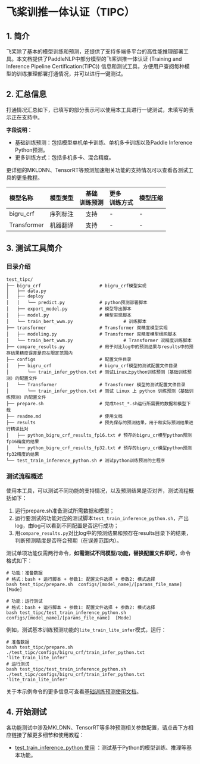 # 飞桨训推一体认证（TIPC）

## 1. 简介

飞桨除了基本的模型训练和预测，还提供了支持多端多平台的高性能推理部署工具。本文档提供了PaddleNLP中部分模型的飞桨训推一体认证 (Training and Inference Pipeline Certification(TIPC)) 信息和测试工具，方便用户查阅每种模型的训练推理部署打通情况，并可以进行一键测试。


## 2. 汇总信息

打通情况汇总如下，已填写的部分表示可以使用本工具进行一键测试，未填写的表示正在支持中。

**字段说明：**
- 基础训练预测：包括模型单机单卡训练、单机多卡训练以及Paddle Inference Python预测。
- 更多训练方式：包括多机多卡、混合精度。

更详细的MKLDNN、TensorRT等预测加速相关功能的支持情况可以查看各测试工具的[更多教程](#more)。

| 模型名称 | 模型类型 | 基础<br>训练预测 | 更多<br>训练方式 | 模型压缩 |
| :--- |  :----:  | :--------: |  :----  |   :----  |
| bigru_crf | 序列标注  | 支持 | - | - |
| Transformer | 机器翻译 | 支持 | - | - |



## 3. 测试工具简介
### 目录介绍

```shell
test_tipc/
├── bigru_crf                      # bigru_crf模型实现
│   ├── data.py
│   ├── deploy
│   │   └── predict.py             # python预测部署脚本
│   ├── export_model.py            # 模型导出脚本
│   ├── model.py                   # 模型实现脚本
│   └── train_bert_wwm.py                   # 训练脚本
├── transformer                    # Transformer 双精度模型实现
│   ├── modeling.py                # Transformer 双精度模型组网脚本
│   └── train_bert_wwm.py                   # Transformer 双精度训练脚本
├── compare_results.py             # 用于对比log中的预测结果与results中的预存结果精度误差是否在限定范围内
├── configs                        # 配置文件目录
│   ├── bigru_crf                  # bigru_crf模型的测试配置文件目录
│       └── train_infer_python.txt # 测试Linux上python训练预测（基础训练预测）的配置文件
│   └── Transformer                # Transformer 模型的测试配置文件目录
│       └── train_infer_python.txt # 测试 Linux 上 python 训练预测（基础训练预测）的配置文件
├── prepare.sh                     # 完成test_*.sh运行所需要的数据和模型下载
├── readme.md                      # 使用文档
├── results                        # 预先保存的预测结果，用于和实际预测结果进行精读比对
│   ├── python_bigru_crf_results_fp16.txt # 预存的bigru_cr模型python预测fp16精度的结果
│   └── python_bigru_crf_results_fp32.txt # 预存的bigru_cr模型python预测fp32精度的结果
└── test_train_inference_python.sh # 测试python训练预测的主程序
```

### 测试流程概述

使用本工具，可以测试不同功能的支持情况，以及预测结果是否对齐，测试流程概括如下：

1. 运行prepare.sh准备测试所需数据和模型；
2. 运行要测试的功能对应的测试脚本`test_train_inference_python.sh`，产出log，由log可以看到不同配置是否运行成功；
3. 用`compare_results.py`对比log中的预测结果和预存在results目录下的结果，判断预测精度是否符合预期（在误差范围内）。

测试单项功能仅需两行命令，**如需测试不同模型/功能，替换配置文件即可**，命令格式如下：
```shell
# 功能：准备数据
# 格式：bash + 运行脚本 + 参数1: 配置文件选择 + 参数2: 模式选择
bash test_tipc/prepare.sh  configs/[model_name]/[params_file_name]  [Mode]

# 功能：运行测试
# 格式：bash + 运行脚本 + 参数1: 配置文件选择 + 参数2: 模式选择
bash test_tipc/test_train_inference_python.sh configs/[model_name]/[params_file_name]  [Mode]
```

例如，测试基本训练预测功能的`lite_train_lite_infer`模式，运行：
```shell
# 准备数据
bash test_tipc/prepare.sh ./test_tipc/configs/bigru_crf/train_infer_python.txt 'lite_train_lite_infer'
# 运行测试
bash test_tipc/test_train_inference_python.sh ./test_tipc/configs/bigru_crf/train_infer_python.txt 'lite_train_lite_infer'
```
关于本示例命令的更多信息可查看[基础训练预测使用文档](docs/test_train_inference_python.md)。


<a name="more"></a>
## 4. 开始测试
各功能测试中涉及MKLDNN、TensorRT等多种预测相关参数配置，请点击下方相应链接了解更多细节和使用教程：
- [test_train_inference_python 使用](docs/test_train_inference_python.md) ：测试基于Python的模型训练、推理等基本功能。
